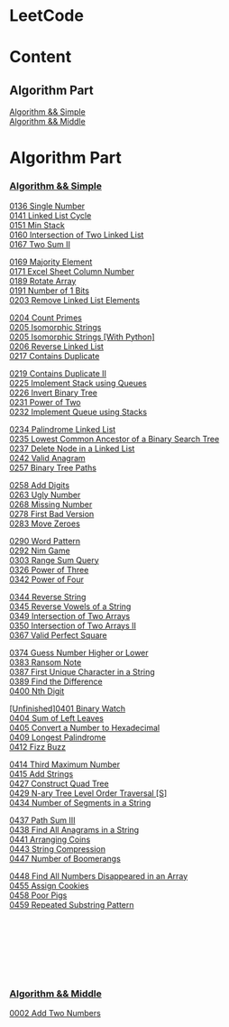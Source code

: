 # LeetCode

# Content
## Algorithm Part
[Algorithm &amp;&amp; Simple](#asimple)<br>
[Algorithm &amp;&amp; Middle](#amiddle)<br>


# Algorithm Part
### <a id="asimple" href="./Algorithm/Simple">Algorithm && Simple </a>
<a href="./Algorithm/Simple/0136 Single Number">0136 Single Number</a><br>
<a href="./Algorithm/Simple/0141 Linked List Cycle">0141 Linked List Cycle</a><br>
<a href="./Algorithm/Simple/0151 Min Stack">0151 Min Stack</a><br>
<a href="./Algorithm/Simple/0160 Intersection of Two Linked List">0160 Intersection of Two Linked List</a><br>
<a href="./Algorithm/Simple/0167 Two Sum II">0167 Two Sum II</a><br>

<a href="./Algorithm/Simple/0169 Majority Element">0169 Majority Element</a><br>
<a href="./Algorithm/Simple/0171 Excel Sheet Column Number">0171 Excel Sheet Column Number</a><br>
<a href="./Algorithm/Simple/0189 Rotate Array">0189 Rotate Array</a><br>
<a href="./Algorithm/Simple/0191 Number of 1 Bits">0191 Number of 1 Bits</a><br>
<a href="./Algorithm/Simple/0203 Remove Linked List Elements">0203 Remove Linked List Elements</a><br>

<a href="./Algorithm/Simple/0204 Count Primes">0204 Count Primes</a><br>
<a href="./Algorithm/Simple/0205 Isomorphic Strings">0205 Isomorphic Strings</a><br>
<a href="./Algorithm/Simple/0205 Isomorphic Strings [With Python]">0205 Isomorphic Strings [With Python]</a><br>
<a href="./Algorithm/Simple/0206 Reverse Linked List">0206 Reverse Linked List</a><br>
<a href="./Algorithm/Simple/0217 Contains Duplicate">0217 Contains Duplicate</a><br>

<a href="./Algorithm/Simple/0219 Contains Duplicate II">0219 Contains Duplicate II</a><br>
<a href="./Algorithm/Simple/0225 Implement Stack using Queues">0225 Implement Stack using Queues</a><br>
<a href="./Algorithm/Simple/0226 Invert Binary Tree">0226 Invert Binary Tree</a><br>
<a href="./Algorithm/Simple/0231 Power of Two">0231 Power of Two</a><br>
<a href="./Algorithm/Simple/0232 Implement Queue using Stacks">0232 Implement Queue using Stacks</a><br>

<a href="./Algorithm/Simple/0234 Palindrome Linked List">0234 Palindrome Linked List</a><br>
<a href="./Algorithm/Simple/0235 Lowest Common Ancestor of a Binary Search Tree">0235 Lowest Common Ancestor of a Binary Search Tree</a><br>
<a href="./Algorithm/Simple/0237 Delete Node in a Linked List">0237 Delete Node in a Linked List</a><br>
<a href="./Algorithm/Simple/0242 Valid Anagram">0242 Valid Anagram</a><br>
<a href="./Algorithm/Simple/0257 Binary Tree Paths">0257 Binary Tree Paths</a><br>

<a href="./Algorithm/Simple/0258 Add Digits">0258 Add Digits</a><br>
<a href="./Algorithm/Simple/0263 Ugly Number">0263 Ugly Number</a><br>
<a href="./Algorithm/Simple/0268 Missing Number">0268 Missing Number</a><br>
<a href="./Algorithm/Simple/0278 First Bad Version">0278 First Bad Version</a><br>
<a href="./Algorithm/Simple/0283 Move Zeroes">0283 Move Zeroes</a><br>

<a href="./Algorithm/Simple/0290 Word Pattern">0290 Word Pattern</a><br>
<a href="./Algorithm/Simple/0292 Nim Game">0292 Nim Game</a><br>
<a href="./Algorithm/Simple/0303 Range Sum Query">0303 Range Sum Query</a><br>
<a href="./Algorithm/Simple/0326 Power of Three">0326 Power of Three</a><br>
<a href="./Algorithm/Simple/0342 Power of Four">0342 Power of Four</a><br>

<a href="./Algorithm/Simple/0344 Reverse String">0344 Reverse String</a><br>
<a href="./Algorithm/Simple/0345 Reverse Vowels of a String">0345 Reverse Vowels of a String</a><br>
<a href="./Algorithm/Simple/0349 Intersection of Two Arrays">0349 Intersection of Two Arrays</a><br>
<a href="./Algorithm/Simple/0350 Intersection of Two Arrays II">0350 Intersection of Two Arrays II</a><br>
<a href="./Algorithm/Simple/0367 Valid Perfect Square">0367 Valid Perfect Square</a><br>

<a href="./Algorithm/Simple/0374 Guess Number Higher or Lower">0374 Guess Number Higher or Lower</a><br>
<a href="./Algorithm/Simple/0383 Ransom Note">0383 Ransom Note</a><br>
<a href="./Algorithm/Simple/0387 First Unique Character in a String">0387 First Unique Character in a String</a><br>
<a href="./Algorithm/Simple/0389 Find the Difference">0389 Find the Difference</a><br>
<a href="./Algorithm/Simple/0400 Nth Digit">0400 Nth Digit</a><br>

<a href="./Algorithm/Simple/0401 Binary Watch">[Unfinished]0401 Binary Watch</a><br>
<a href="./Algorithm/Simple/0404 Sum of Left Leaves">0404 Sum of Left Leaves</a><br>
<a href="./Algorithm/Simple/0405 Convert a Number to Hexadecimal">0405 Convert a Number to Hexadecimal</a><br>
<a href="./Algorithm/Simple/0409 Longest Palindrome">0409 Longest Palindrome</a><br>
<a href="./Algorithm/Simple/0412 Fizz Buzz">0412 Fizz Buzz</a><br>

<a href="./Algorithm/Simple/0414 Third Maximum Number">0414 Third Maximum Number</a><br>
<a href="./Algorithm/Simple/0415 Add Strings">0415 Add Strings</a><br>
<a href="./Algorithm/Simple/0427 Construct Quad Tree">0427 Construct Quad Tree</a><br>
<a href="./Algorithm/Simple/0429 N-ary Tree Level Order Traversal [S]">0429 N-ary Tree Level Order Traversal [S]</a><br>
<a href="./Algorithm/Simple/0434 Number of Segments in a String	">0434 Number of Segments in a String	</a><br>

<a href="./Algorithm/Simple/0437 Path Sum III">0437 Path Sum III</a><br>
<a href="./Algorithm/Simple/0438 Find All Anagrams in a String">0438 Find All Anagrams in a String</a><br>
<a href="./Algorithm/Simple/0441 Arranging Coins">0441 Arranging Coins</a><br>
<a href="./Algorithm/Simple/0443 String Compression">0443 String Compression</a><br>
<a href="./Algorithm/Simple/0447 Number of Boomerangs">0447 Number of Boomerangs</a><br>

<a href="./Algorithm/Simple/0448 Find All Numbers Disappeared in an Array">0448 Find All Numbers Disappeared in an Array</a><br>
<a href="./Algorithm/Simple/0455 Assign Cookies">0455 Assign Cookies</a><br>
<a href="./Algorithm/Simple/0458 Poor Pigs">0458 Poor Pigs</a><br>
<a href="./Algorithm/Simple/0459 Repeated Substring Pattern">0459 Repeated Substring Pattern</a><br>
<a href="./Algorithm/Simple/"></a><br>

<a href="./Algorithm/Simple/"></a><br>
<a href="./Algorithm/Simple/"></a><br>
<a href="./Algorithm/Simple/"></a><br>
<a href="./Algorithm/Simple/"></a><br>
<a href="./Algorithm/Simple/"></a><br>

### <a id="amiddle" href="./Algorithm/Middle">Algorithm && Middle</an>
<a href="./Algorithm/Middle/0002 Add Two Numbers">0002 Add Two Numbers</a><br>
<a href="./Algorithm/Middle/"></a><br>
<a href="./Algorithm/Middle/"></a><br>
